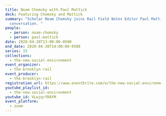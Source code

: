 ```yaml
---
title: Noam Chomsky with Paul Mattick
deck: Featuring Chomsky and Mattick
summary: "Scholar Noam Chomsky joins Rail Field Notes Editor Paul Mattick for a
  conversation. "
people:
  - person: noam-chomsky
  - person: paul-mattick
date: 2020-04-30T13:00:00-0500
end_date: 2020-04-30T14:00:00-0500
series: 33
collections:
  - the-new-social-environment
event_organizer:
  - the-brooklyn-rail
event_producer:
  - the-brooklyn-rail
registration_url: https://www.eventbrite.com/e/the-new-social-environment-33-noam-chomsky-tickets-103256681514#
youtube_playlist_id:
  - the-new-social-environment
youtube_id: VLwjqrfRAYM
event_platform:
  - zoom
---
```

